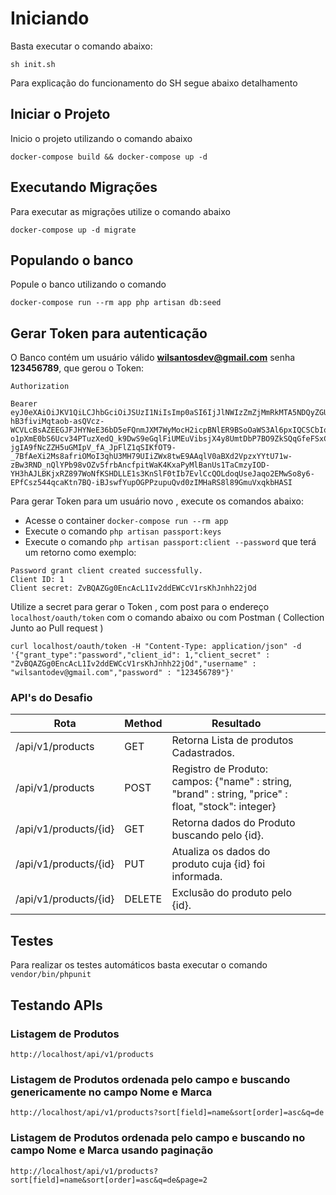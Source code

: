 # Iniciando
Basta executar o comando abaixo:
```
sh init.sh
```

Para explicação do funcionamento do SH segue abaixo detalhamento

## Iniciar o Projeto

Inicio o projeto utilizando o comando abaixo

```
docker-compose build && docker-compose up -d
```


## Executando Migrações
Para executar as migrações utilize o comando abaixo

```
docker-compose up -d migrate
```

## Populando o banco
Popule o banco utilizando o comando

```
docker-compose run --rm app php artisan db:seed
```

## Gerar Token para autenticação
O Banco contém um usuário válido **wilsantosdev@gmail.com**  senha **123456789**, que gerou o Token: 
```
Authorization
```
```
Bearer eyJ0eXAiOiJKV1QiLCJhbGciOiJSUzI1NiIsImp0aSI6IjJlNWIzZmZjMmRkMTA5NDQyZGUwZTRiNzUzY2NhYmI1OWUzZTc3Nzg5MGU5NWM4YThlMjQ2MTFkNjEwYjhiNTNkYjM4NjA4ZDJlMGI0ZGIyIn0.eyJhdWQiOiIxIiwianRpIjoiMmU1YjNmZmMyZGQxMDk0NDJkZTBlNGI3NTNjY2FiYjU5ZTNlNzc3ODkwZTk1YzhhOGUyNDYxMWQ2MTBiOGI1M2RiMzg2MDhkMmUwYjRkYjIiLCJpYXQiOjE1NzE2Nzg2ODMsIm5iZiI6MTU3MTY3ODY4MywiZXhwIjoxNjAzMzAxMDgzLCJzdWIiOiIxIiwic2NvcGVzIjpbXX0.gwLErComYsKXvE1A16gIamr7UJIi9NNCYo4AwtCHwVpkfA2cZzjaXSdfPgrcYnxbg9oXWZZxj1nnc8X4oGw6R74etOrganc5JgRb3sGbw4Yj50WFWu0StqxDCgWR5z2Px-hB3fiviMqtaob-asQVcz-WCVLcBsAZEEGJFJHYNeE36bD5eFQnmJXM7WyMocH2icpBNlER9BSoOaWS3Al6pxIQCSCbIoCVQzn_0_mHVMtcHQJRu3ekXRp1RE0gQEloBhZoaP1T_t_Uyt-o1pXmE0bS6Ucv34PTuzXedQ_k9DwS9eGqlFiUMEuVibsjX4y8UmtDbP7BO9ZkSQqGfeFSxCsKI6Fi73TEzvB8sC538bErRDD8B0r3FdJisuAkH_ZcuxII1iIDZ-jgIA9fNcZZH5uGMIpV_fA_JpFlZ1qSIKfOT9-_7BfAeXi2Ms8afriOMoI3qhU3MH79UIiZWx8twE9AAqlV0aBXd2VpzxYYtU71w-zBw3RND_nQlYPb98vOZv5frbAncfpitWaK4KxaPyMlBanUs1TaCmzyIOD-YH3hAJLBKjxRZ897WoNfKSHDLLE1s3KnSlF0tIb7EvlCcQOLdoqUseJaqo2EMwSo8y6-EPfCsz544qcaKtn7BQ-iBJswfYupOGPPzupuQvd0zIMHaRS8l89GmuVxqkbHASI
```

Para gerar Token para um usuário novo , execute os comandos abaixo:
- Acesse o container `docker-compose run --rm app`
- Execute o comando `php artisan passport:keys` 
- Execute o comando `php artisan passport:client --password` que terá um retorno como exemplo:
```
Password grant client created successfully.
Client ID: 1
Client secret: ZvBQAZGg0EncAcL1Iv2ddEWCcV1rsKhJnhh22jOd
```

Utilize a secret para gerar o Token , com post para o endereço `localhost/oauth/token` com o comando abaixo ou com Postman ( Collection Junto ao Pull request )
```
curl localhost/oauth/token -H "Content-Type: application/json" -d '{"grant_type":"password","client_id": 1,"client_secret" : "ZvBQAZGg0EncAcL1Iv2ddEWCcV1rsKhJnhh22jOd","username" : "wilsantodev@gmail.com","password" : "123456789"}'
```


### API's do Desafio

| Rota                  | Method | Resultado                                                                                                                             |   |   |
|-----------------------|--------|---------------------------------------------------------------------------------------------------------------------------------------|---|---|
| /api/v1/products      | GET    | Retorna Lista de produtos Cadastrados.                                                                                                |   |   |
| /api/v1/products      | POST   |  Registro de Produto: campos: {"name" : string,	"brand" : string, "price" : float, "stock": integer} |   |   |
| /api/v1/products/{id} | GET    | Retorna dados do Produto buscando pelo {id}.                                                                                        |   |   |
| /api/v1/products/{id} | PUT    | Atualiza os dados do produto cuja {id} foi informada.                                                           |   |   |
| /api/v1/products/{id} | DELETE | Exclusão do produto pelo {id}.                                                                                          |   |   |


## Testes

Para realizar os testes automáticos basta executar o comando `vendor/bin/phpunit`



## Testando APIs
### Listagem de Produtos
```
http://localhost/api/v1/products
```

### Listagem de Produtos ordenada pelo campo e buscando genericamente no campo Nome e Marca
```
http://localhost/api/v1/products?sort[field]=name&sort[order]=asc&q=de
```

### Listagem de Produtos ordenada pelo campo e buscando no campo Nome e Marca usando paginação
```
http://localhost/api/v1/products?sort[field]=name&sort[order]=asc&q=de&page=2
```


